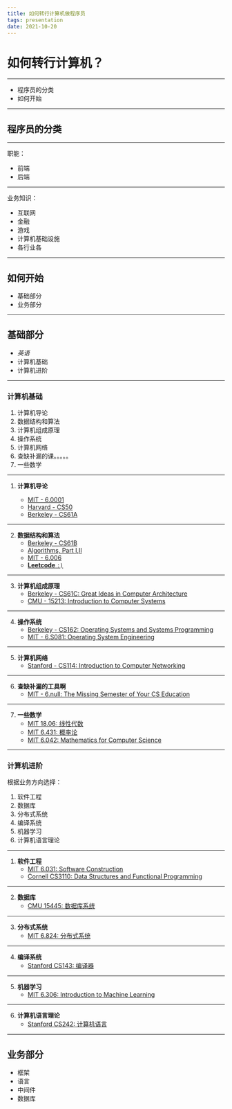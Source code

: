 ```yaml
---
title: 如何转行计算机做程序员
tags: presentation
date: 2021-10-20
---
```


# 如何转行计算机？

---

- 程序员的分类
- 如何开始

---

## 程序员的分类

----

职能：
- 前端
- 后端

----

业务知识：
- 互联网
- 金融
- 游戏
- 计算机基础设施
- 各行业各

---

## 如何开始

- 基础部分
- 业务部分

---

## 基础部分

- *英语*
- 计算机基础
- 计算机进阶

----

### 计算机基础

1. 计算机导论
2. 数据结构和算法
3. 计算机组成原理
4. 操作系统
5. 计算机网络
6. 查缺补漏的课。。。。。
7. 一些数学

----

1. **计算机导论**

    - [MIT - 6.0001](https://ocw.mit.edu/courses/electrical-engineering-and-computer-science/6-0001-introduction-to-computer-science-and-programming-in-python-fall-2016/)
    - [Harvard - CS50](https://cs50.harvard.edu/college/2020/fall/)
    - [Berkeley - CS61A](https://cs61a.org/)

----

2. **数据结构和算法**
    - [Berkeley - CS61B](https://web.stanford.edu/class/cs106b/schedule.html)
    - [Algorithms, Part I,II](https://www.coursera.org/learn/algorithms-part1)
    - [MIT - 6.006](https://ocw.mit.edu/courses/electrical-engineering-and-computer-science/6-006-introduction-to-algorithms-fall-2011/index.htm)
    - [**Leetcode** `:)`](https://leetcode.com/)

----

3. **计算机组成原理**
    - [Berkeley - CS61C: Great Ideas in Computer Architecture](https://cs61c.org/fa21/)
    - [CMU - 15213: Introduction to Computer Systems](https://www.cs.cmu.edu/~213/)

----

4. **操作系统**
    - [Berkeley - CS162: Operating Systems and Systems Programming](https://cs162.org/)
    - [MIT - 6.S081: Operating System Engineering](https://pdos.csail.mit.edu/6.828/2020/schedule.html)

----

5. **计算机网络**
    - [Stanford - CS114: Introduction to Computer Networking](https://cs144.github.io/)

----

6. **查缺补漏的工具啊**
    - [MIT - 6.null: The Missing Semester of Your CS Education](https://missing.csail.mit.edu/)

----

7. **一些数学**
    - [MIT 18.06: 线性代数](https://ocw.mit.edu/courses/mathematics/18-06-linear-algebra-spring-2010/)
    - [MIT 6.431: 概率论](https://ocw.mit.edu/courses/electrical-engineering-and-computer-science/6-041-probabilistic-systems-analysis-and-applied-probability-fall-2010/)
    - [MIT 6.042: Mathematics for Computer Science](https://ocw.mit.edu/courses/electrical-engineering-and-computer-science/6-042j-mathematics-for-computer-science-fall-2010/)
    
---

### 计算机进阶

根据业务方向选择：

1. 软件工程
2. 数据库
3. 分布式系统
4. 编译系统
5. 机器学习
6. 计算机语言理论

----

1. **软件工程**
    - [MIT 6.031: Software Construction](http://web.mit.edu/6.031/www/fa21/)
    - [Cornell CS3110: Data Structures and Functional Programming](http://www.cs.cornell.edu/courses/cs3110/2021sp/)

----

2. **数据库**
    - [CMU 15445: 数据库系统](https://15445.courses.cs.cmu.edu/fall2019/assignments.html#)


----

3. **分布式系统**
    - [MIT 6.824: 分布式系统](https://pdos.csail.mit.edu/6.824/schedule.html)


----

4. **编译系统**
    - [Stanford CS143: 编译器](https://web.stanford.edu/class/cs143/)

----

5. **机器学习**
    - [MIT 6.306: Introduction to Machine Learning](https://openlearninglibrary.mit.edu/courses/course-v1:MITx+6.036+1T2019/course/)


----

6. **计算机语言理论**
    - [Stanford CS242: 计算机语言](https://stanford-cs242.github.io/f19/)

---

## 业务部分

- 框架
- 语言
- 中间件
- 数据库
